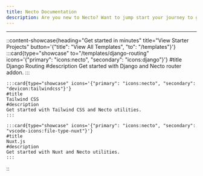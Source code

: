 ```yaml
---
title: Necto Documentation
description: Are you new to Necto? Want to jump start your journey to get developing as fast as possible? The fastest way to get started us by jumping in directly to a module for the language of your choice.
---    
```


---

::content-showcase{heading="Get started in minutes" title="View Starter Projects" button='{"title": "View All Templates", "to": "/templates"}'}
    :::card{type="showcase" to="/templates/django-routing" icons='{"primary": "icons:necto", "secondary": "icons:django"}'}
    #title
    Django Routing
    #description
    Get started with Django and Necto router addon.
    ::: 
    
    :::card{type="showcase" icons='{"primary": "icons:necto", "secondary": "devicon:tailwindcss"}'}
    #title
    Tailwind CSS
    #description
    Get started with Tailwind CSS and Necto utilities.
    ::: 

    :::card{type="showcase" icons='{"primary": "icons:necto", "secondary": "vscode-icons:file-type-nuxt"}'}
    #title
    Nuxt.js
    #description
    Get started with Nuxt and Necto utilities.
    ::: 
::

